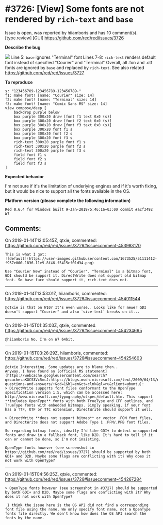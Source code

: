 
#3726: [View] Some fonts are not rendered by `rich-text` and `base`
================================================================================
Issue is open, was reported by hiiamboris and has 10 comment(s).
[type.review] [GUI]
<https://github.com/red/red/issues/3726>

**Describe the bug**

![](https://i.gyazo.com/3523da2187d0245b8b20faea8acde613.png)
Line 5: `base` ignores "Terminal" font
Lines 7-8: `rich-text` renders default font instead of specified "Courier" and "Terminal"
Overall, all .fon and .otf fonts are ignored by `base` and replaced by `rich-text`.
See also related https://github.com/red/red/issues/3727

**To reproduce**

```
s: "123456789-123456789-123456789-"
f1: make font! [name: "Courier" size: 14]
f2: make font! [name: "Terminal" size: 14]
f3: make font! [name: "Comic Sans MS" size: 14]
view compose/deep [
	backdrop purple below
	box purple 300x20 draw [font f1 text 0x0 (s)]
	box purple 300x20 draw [font f2 text 0x0 (s)]
	box purple 300x20 draw [font f3 text 0x0 (s)]
	box purple 300x20 font f1 s
	box purple 300x20 font f2 s
	box purple 300x20 font f3 s
	rich-text 300x20 purple font f1 s
	rich-text 300x20 purple font f2 s
	rich-text 300x20 purple font f3 s
	field font f1 s
	field font f2 s
	field font f3 s
]
```

**Expected behavior**

I'm not sure if it's the limitation of underlying engines and if it's worth fixing, but it would be nice to support all the fonts available in the OS.

**Platform version (please complete the following information)**
```
Red 0.6.4 for Windows built 9-Jan-2019/5:46:16+03:00 commit #acf3492
W7
```



Comments:
--------------------------------------------------------------------------------

On 2019-01-14T12:05:45Z, qtxie, commented:
<https://github.com/red/red/issues/3726#issuecomment-453983170>

    This is what I got:
    ![default](https://user-images.githubusercontent.com/1673525/51111412-f937e000-1836-11e9-8f46-f5415cf01d34.png)
    
    Use "Courier New" instead of "Courier". "Terminal" is a bitmap font, GDI should be support it. DirectWrite does not support old bitmap font. So base face should support it, rich-text does not.

--------------------------------------------------------------------------------

On 2019-01-14T13:53:01Z, hiiamboris, commented:
<https://github.com/red/red/issues/3726#issuecomment-454011544>

    @qtxie is that on W10? It's even worse.. Looks like for newer GDI doesn't support "Courier" and also `size-text` breaks on it...

--------------------------------------------------------------------------------

On 2019-01-15T01:35:03Z, qtxie, commented:
<https://github.com/red/red/issues/3726#issuecomment-454234695>

    @hiiamboris No. I'm on W7 64bit.

--------------------------------------------------------------------------------

On 2019-01-15T03:26:29Z, hiiamboris, commented:
<https://github.com/red/red/issues/3726#issuecomment-454254603>

    @qtxie Interesting. Some updates are to blame then..
    Anyway, I have found an [official MS statement](https://webcache.googleusercontent.com/search?q=cache:aKGCS3Vc5mcJ:https://blogs.msdn.microsoft.com/text/2009/04/13/directwrite-questions-and-answers/+&cd=1&hl=en&ct=clnk&gl=ru&client=ubuntu):
    > DirectWrite supports font files conformant to the OpenType specification version 1.5, which can be accessed here: http://www.microsoft.com/typography/otspec/default.htm. This support **includes OpenType** fonts with both TrueType and CFF outlines, and TrueType fonts with embedded bitmaps. Simply speaking, if your font has a TTF, OTF or TTC extension, DirectWrite should support it well.
    
    > DirectWrite **does not support bitmap** or vector .FON font files, and DirectWrite does not support Adobe Type 1 .PFM/.PFB font files.
    
    So regarding bitmap fonts, ideally I'd like GDI+ to detect unsupported fonts and draw in a fallback font, like D2D. It's hard to tell if it can or cannot be done, so I'm not insisting.
    
    OpenType fonts however (see screenshot in https://github.com/red/red/issues/3727) should be supported by both GDI+ and D2D. Maybe some flags are conflicting with it? Why does it not work with OpenType?

--------------------------------------------------------------------------------

On 2019-01-15T04:56:25Z, qtxie, commented:
<https://github.com/red/red/issues/3726#issuecomment-454267284>

    > OpenType fonts however (see screenshot in #3727) should be supported by both GDI+ and D2D. Maybe some flags are conflicting with it? Why does it not work with OpenType?
    
     I think the issue here is the OS API did not find a corresponding font file using the name. We only specify font name, not a OpenType fonts file directly. We don't know how does the OS API search the fonts by the name.

